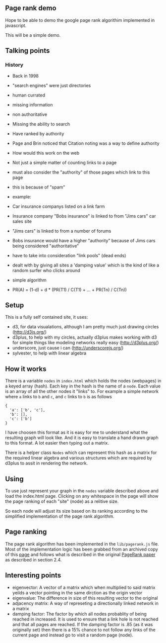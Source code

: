 ## Page rank demo

Hope to be able to demo the google page rank algorithim implemented in javascript.

This will be a simple demo.

## Talking points

### History
* Back in 1998
 * "search engines" were just directories
 * human currated
 * missing information
 * non authoritative
* Missing the ability to search
* Have ranked by authority

* Page and Brin noticed that Citation noting was a way to define authority
* How would this work on the web
* Not just a simple matter of counting links to a page
 * must also consider the "authority" of those pages which link to this page
 * this is because of "spam"
 * example:
  * Car insurance companys listed on a link farm
  * Insurance company "Bobs insurance" is linked to from "Jims cars" car sales site
  * "Jims cars" is linked to from a number of forums
  * Bobs insurance would have a higher "authority" because of Jims cars being considered "authoritative"

* have to take into consideration "link pools" (dead ends)
 * dealt with by giving all sites a 'damping value' which is the kind of like a random surfer who clicks around
* simple algorithm
 * PR(A) = (1-d) + d * (PR(T1) / C(T1) + ... + PR(Tn) / C(Tn))


## Setup

This is a fully self contained site, it uses:
* d3, for data visualations, although I am pretty much just drawing circles (http://d3js.org/)
* d3plus, to help with my circles, actually d3plus makes working with d3 for simple things like modeling networks really easy (http://d3plus.org/)
* underscore, just cause i can (http://underscorejs.org/)
* sylvester, to help with linear algebra

## How it works
There is a variable `nodes` in `index.html` which holds the nodes (webpages) in a keyed array (hash).  Each key in the hash is the name of a `node`. Each value is an array of all the other nodes it "links" to.  For example a simple network where `a` links to `b` and `c`, and `c` links to `b` is as follows

```
{
  'a': ['b', 'c'],
  'b': [],
  'c': ['b']
}
```
I have choosen this format as it is easy for me to understand what the resulting graph will look like.  And it is easy to translate a hand drawn graph to this format.  A lot easier then typing out a matrix.

There is a helper class `Nodes` which can represent this hash as a matrix for the required linear algebra and various structures which are required by d3plus to assit in rendering the network.

## Using

To use just represent your graph in the `nodes` variable described above and load the index.html page.  Clicking on any whitespace in the page will show the page ranking of each "site" (node) as a relitive size.

So each node will adjust its size based on its ranking according to the simplified implementation of the page rank algorithm.

## Page ranking

The page rank algorithm has been implemented in the `lib/pagerank.js` file.  Most of the implementation logic has been grabbed from an archived copy of this [page](http://williamcotton.com/pagerank-explained-with-javascript) and follows what is described in the original [PageRank paper](http://ilpubs.stanford.edu:8090/422/1/1999-66.pdf) as described in section 2.4.

## Interesting points

* eigenvector:
 A vector of a matrix which when multiplied to said matrix yeilds a vector pointing in the same dirction as the origin vector
* eigenvalue:
 The difference in size of this resulting vector to the original
* adjacency matrix: 
 A way of represeting a directionally linked network in a matrix
* damping factor: 
 The factor by which all nodes probablity of being reached in increased.  It is used to ensure that a link hole is not reached and that all pages are reached. If the damping factor is .85 (as it was originally set) then there is a 15% chance to not follow any links of the current page and instead go to visit a random page (node).
